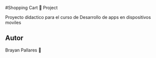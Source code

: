 #Shopping Cart 🛒 Project

Proyecto didactico para el curso de
Desarrollo de apps en dispositivos moviles

## Autor
Brayan Pallares 🍻